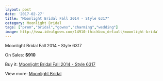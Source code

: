```yaml
---
layout: post
date: '2017-02-27'
title: "Moonlight Bridal Fall 2014 - Style 6317"
category: Moonlight Bridal
tags: ["prom","bridal","gowns","charming","wedding"]
image: http://www.idealgown.com/14910-thickbox_default/moonlight-bridal-fall-2014-style-6317.jpg
---
```

Moonlight Bridal Fall 2014 - Style 6317

On Sales: **$910**
<a href="https://www.idealgown.com/en/moonlight-bridal/5995-moonlight-bridal-fall-2014-style-6317.html"><amp-img layout="responsive" width="600" height="600" src="//www.idealgown.com/14910-thickbox_default/moonlight-bridal-fall-2014-style-6317.jpg" alt="Moonlight Bridal Fall 2014 - Style 6317 0" /></a>
<a href="https://www.idealgown.com/en/moonlight-bridal/5995-moonlight-bridal-fall-2014-style-6317.html"><amp-img layout="responsive" width="600" height="600" src="//www.idealgown.com/14912-thickbox_default/moonlight-bridal-fall-2014-style-6317.jpg" alt="Moonlight Bridal Fall 2014 - Style 6317 1" /></a>
<a href="https://www.idealgown.com/en/moonlight-bridal/5995-moonlight-bridal-fall-2014-style-6317.html"><amp-img layout="responsive" width="600" height="600" src="//www.idealgown.com/14911-thickbox_default/moonlight-bridal-fall-2014-style-6317.jpg" alt="Moonlight Bridal Fall 2014 - Style 6317 2" /></a>

Buy it: [Moonlight Bridal Fall 2014 - Style 6317](https://www.idealgown.com/en/moonlight-bridal/5995-moonlight-bridal-fall-2014-style-6317.html "Moonlight Bridal Fall 2014 - Style 6317")

View more: [Moonlight Bridal](https://www.idealgown.com/en/89-moonlight-bridal "Moonlight Bridal")
